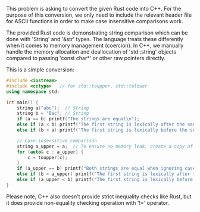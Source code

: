 This problem is asking to convert the given Rust code into C++. For the purpose of this conversion, we only need to include the relevant header file for ASCII functions in order to make case insensitive comparisons work.

The provided Rust code is demonstrating string comparison which can be done with 'String' and '&str' types. The language treats these differently when it comes to memory management (coercion). In C++, we manually handle the memory allocation and deallocation of 'std::string' objects compared to passing 'const char*' or other raw pointers directly.

This is a simple conversion:
```cpp
#include <iostream>
#include <cctype>   // for std::toupper, std::tolower 
using namespace std;

int main() {
    string a("abc");  // String
    string b = "Bac"; // String
    if (a == b) printf("The strings are equal\n");
    else if (a < b) printf("The first string is lexically after the second\n");
    else if (b < a) printf("The first string is lexically before the second\n");

    // Case-insensitive comparison
    string a_upper = a;  // To ensure no memory leak, create a copy of 'a'
    for (auto& c : a_upper) {
        c = toupper(c);
    }
    if (a_upper == b) printf("Both strings are equal when ignoring case\n");
    else if (b < a_upper) printf("The first string is lexically after the second when ignoring case\n");
    else if (a_upper < b) printf("The first string is lexically before the second when ignoring case\n");
}
```
Please note, C++ also doesn't provide strict inequality checks like Rust, but it does provide non-equality checking operation with '!=' operator.
